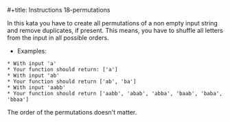 #+title: Instructions 18-permutations

In this kata you have to create all permutations of a non empty input string and remove duplicates, if present. This means, you have to shuffle all letters from the input in all possible orders.

* Examples:
```
* With input 'a'
* Your function should return: ['a']
* With input 'ab'
* Your function should return ['ab', 'ba']
* With input 'aabb'
* Your function should return ['aabb', 'abab', 'abba', 'baab', 'baba', 'bbaa']

```

The order of the permutations doesn't matter.
